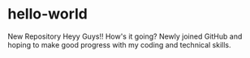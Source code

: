 # hello-world
New Repository
Heyy Guys!! How's it going? Newly joined GitHub and hoping to make good progress with my coding and technical skills.
